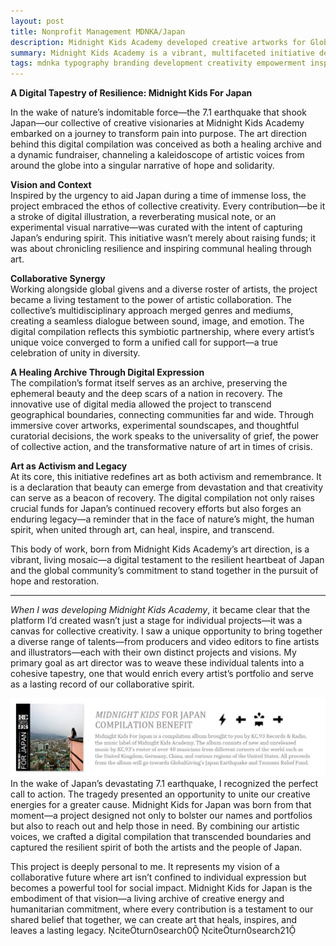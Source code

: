 ```yaml
---
layout: post
title: Nonprofit Management MDNKA/Japan
description: Midnight Kids Academy developed creative artworks for Global giviings nonprofit organizanion a vibrant, multifaceted initiative dedicated to cultivating creativity.
summary: Midnight Kids Academy is a vibrant, multifaceted initiative dedicated to cultivating creativity, resilience, and empowerment within a community of ambitious individuals.
tags: mdnka typography branding development creativity empowerment inspiration
---
```


**A Digital Tapestry of Resilience: Midnight Kids For Japan**

In the wake of nature’s indomitable force—the 7.1 earthquake that shook Japan—our collective of creative visionaries at Midnight Kids Academy embarked on a journey to transform pain into purpose. The art direction behind this digital compilation was conceived as both a healing archive and a dynamic fundraiser, channeling a kaleidoscope of artistic voices from around the globe into a singular narrative of hope and solidarity.

**Vision and Context**  
Inspired by the urgency to aid Japan during a time of immense loss, the project embraced the ethos of collective creativity. Every contribution—be it a stroke of digital illustration, a reverberating musical note, or an experimental visual narrative—was curated with the intent of capturing Japan’s enduring spirit. This initiative wasn’t merely about raising funds; it was about chronicling resilience and inspiring communal healing through art.

**Collaborative Synergy**  
Working alongside global givens and a diverse roster of artists, the project became a living testament to the power of artistic collaboration. The collective’s multidisciplinary approach merged genres and mediums, creating a seamless dialogue between sound, image, and emotion. The digital compilation reflects this symbiotic partnership, where every artist’s unique voice converged to form a unified call for support—a true celebration of unity in diversity.

**A Healing Archive Through Digital Expression**  
The compilation’s format itself serves as an archive, preserving the ephemeral beauty and the deep scars of a nation in recovery. The innovative use of digital media allowed the project to transcend geographical boundaries, connecting communities far and wide. Through immersive cover artworks, experimental soundscapes, and thoughtful curatorial decisions, the work speaks to the universality of grief, the power of collective action, and the transformative nature of art in times of crisis.

**Art as Activism and Legacy**  
At its core, this initiative redefines art as both activism and remembrance. It is a declaration that beauty can emerge from devastation and that creativity can serve as a beacon of recovery. The digital compilation not only raises crucial funds for Japan’s continued recovery efforts but also forges an enduring legacy—a reminder that in the face of nature’s might, the human spirit, when united through art, can heal, inspire, and transcend.

This body of work, born from Midnight Kids Academy’s art direction, is a vibrant, living mosaic—a digital testament to the resilient heartbeat of Japan and the global community’s commitment to stand together in the pursuit of hope and restoration.


---

*When I was developing Midnight Kids Academy*, it became clear that the platform I’d created wasn’t just a stage for individual projects—it was a canvas for collective creativity. I saw a unique opportunity to bring together a diverse range of talents—from producers and video editors to fine artists and illustrators—each with their own distinct projects and visions. My primary goal as art director was to weave these individual talents into a cohesive tapestry, one that would enrich every artist’s portfolio and serve as a lasting record of our collaborative spirit.

![mdnk-for-japan-banner1.jpg](/assets/img/mdnk-for-japan-banner1.jpg)
In the wake of Japan’s devastating 7.1 earthquake, I recognized the perfect call to action. The tragedy presented an opportunity to unite our creative energies for a greater cause. Midnight Kids for Japan was born from that moment—a project designed not only to bolster our names and portfolios but also to reach out and help those in need. By combining our artistic voices, we crafted a digital compilation that transcended boundaries and captured the resilient spirit of both the artists and the people of Japan.

This project is deeply personal to me. It represents my vision of a collaborative future where art isn’t confined to individual expression but becomes a powerful tool for social impact. Midnight Kids for Japan is the embodiment of that vision—a living archive of creative energy and humanitarian commitment, where every contribution is a testament to our shared belief that together, we can create art that heals, inspires, and leaves a lasting legacy.  citeturn0search0 citeturn0search21